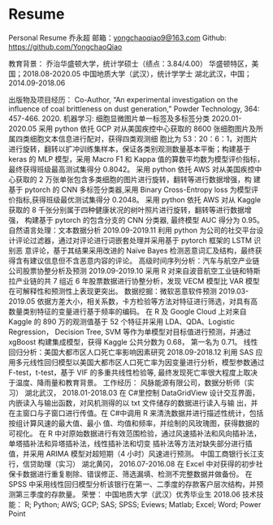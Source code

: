 # Resume
Personal Resume
 乔永超
邮箱：yongchaoqiao9@163.com Github: https://github.com/YongchaoQiao

教育背景：
乔治华盛顿大学，统计学硕士（绩点：3.84/4.00） 华盛顿特区，美国；2018.08-2020.05
中国地质大学（武汉），统计学学士 湖北武汉，中国；2014.09-2018.06

出版物及项目经历：
Co-Author, “An experimental investigation on the influence of coal brittleness on dust generation,” Powder
Technology, 364: 457-466. 2020.
机器学习: 细胞显微图片单一标签及多标签分类 2020.01-2020.05
采用 python 依托 GCP 对从美国疾控中心获取的 8600 张细胞图片及所属四类细胞文本信息进行配对，获得四类观测细
胞比为 53：20：6：1，对图片进行旋转，翻转以扩冲训练集样本，保证各类别观测数量基本平衡；构建基于 keras 的
MLP 模型，采用 Macro F1 和 Kappa 值的算数平均数为模型评价指标，最终获得班级最高测试集得分 0.8042。
采用 python 依托 AWS 对从美国疾控中心获取的 2 万张单张包含多类细胞的图片进行旋转，翻转等进行数据增强，构
建基于 pytorch 的 CNN 多标签分类器,采用 Binary Cross-Entropy loss 为模型评价指标,获得班级最优测试集得分 0.2048。
采用 python 依托 AWS 对从 Kaggle 获取的 8 千张分别属于四种健康状况的树叶照片进行旋转，翻转等进行数据增强，
构建基于 pytorch 的包含分支的 CNN 分类器, 最终模型 AUC 得分为 0.95。
自然语言处理：文本数据分析 2019.09-2019.11
利用 python 为公司的社交平台设计评论过滤器，通过对评论进行词嵌套处理并采用基于 pytorch 框架的 LSTM 识别恶
意评论，基于其结果采用改进的 Naïve Bayes 检测恶意词汇及结构，最终获得含有建议信息但不含恶意内容的评论。
高级时间序列分析：汽车与航空产业链公司股票协整分析及预测 2019.09-2019.10
采用 R 对来自波音航空工业链和特斯拉产业链的共 7 组近 6 年股票数据进行协整分析，发现 VECM 模型比 VAR 模型
在可解释性和预测性上表现更突出。
数据挖掘：微软恶意软件预测 2019.03-2019.05
依据方差大小，相关系数，卡方检验等方法对特征进行筛选，对具有高数量类别特征的变量进行基于频率的编码。
在 R 及 Google Cloud 上对来自 Kaggle 的 890 万的观测值基于 52 个特征并采用 LDA、QDA、Logistic Regression，
Decision Tree, SVM 等作为单模型对目标值进行预测，并通过 xgBoost 构建集成模型，获得 Kaggle 公共分数为 0.68，
第一名为 0.71。
线性回归分析：美国大都市区人口死亡率影响因素研究 2018.09-2018.12
利用 SAS 应用多元线性回归模型以美国大都市区人口死亡率为因变量进行分析，模型参数通过 F-test，t-test，基于 VIF
的多重共线性检验等, 最终发现死亡率很大程度上取决于温度、降雨量和教育背景。
工作经历：
风脉能源有限公司，数据分析师（实习） 湖北武汉， 2018.01-2018.03
在 C#里控制 DataGridView 设计交互界面，内嵌读入与输出函数，对风机测得的以 txt 文件储存的数据进行读入与输
出，并在主窗口与子窗口进行传值。在 C#中调用 R 来清洗数据并进行描述性统计，包括按组计算风速的最大值、最小
值、均值和频率，并绘制的风玫瑰图，获得数据的可视化。
在 R 中对原始数据进行有效范围检验，通过风速插补法和风向插补法，单塔插补法和异塔插补法，线性插补法和切变
插补法等方法对缺失部分进行插值，并采用 ARIMA 模型对超短期（4 小时）风速进行预测。
中国工商银行长江支行，信贷助理（实习） 湖北黄冈， 2016.07-2016.08
在 Excel 中对获得的初步社保卡数据进行重复剔除、错误修正、筛选漏填、检测不完整数据并做备份。
在 SPSS 中采用线性回归模型分析该银行在第一、二季度的存款客户层次结构，并预测第三季度的存款量。
荣誉：
中国地质大学（武汉）优秀毕业生 2018.06
技术技能：
R; Python; AWS; GCP; SAS; SPSS; Eviews; Matlab; Excel; Word; Power Point 
